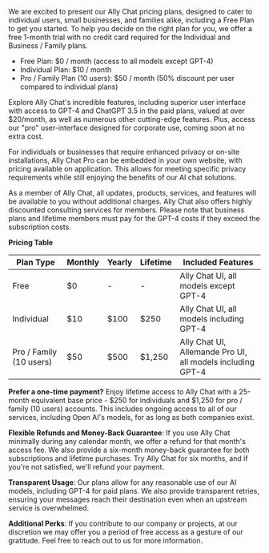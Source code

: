 We are excited to present our Ally Chat pricing plans, designed to cater to individual users, small businesses, and families alike, including a Free Plan to get you started. To help you decide on the right plan for you, we offer a free 1-month trial with no credit card required for the Individual and Business / Family plans.

* Free Plan: $0 / month (access to all models except GPT-4)
* Individual Plan: $10 / month
* Pro / Family Plan (10 users): $50 / month (50% discount per user compared to individual plans)

Explore Ally Chat's incredible features, including superior user interface with access to GPT-4 and ChatGPT 3.5 in the paid plans, valued at over $20/month, as well as numerous other cutting-edge features. Plus, access our "pro" user-interface designed for corporate use, coming soon at no extra cost.

For individuals or businesses that require enhanced privacy or on-site installations, Ally Chat Pro can be embedded in your own website, with pricing available on application. This allows for meeting specific privacy requirements while still enjoying the benefits of our AI chat solutions.

As a member of Ally Chat, all updates, products, services, and features will be available to you without additional charges. Ally Chat also offers highly discounted consulting services for members. Please note that business plans and lifetime members must pay for the GPT-4 costs if they exceed the subscription costs.

**Pricing Table**

| Plan Type                 | Monthly | Yearly | Lifetime | Included Features |
| ------------------------- | ------------- | ------------- | ----------------- | -------- |
| Free                      | $0            | -             | -                 | Ally Chat UI, all models except GPT-4 |
| Individual                | $10           | $100          | $250              | Ally Chat UI, all models including GPT-4 |
| Pro / Family (10 users)    | $50           | $500          | $1,250            | Ally Chat UI, Allemande Pro UI, all models including GPT-4 |

**Prefer a one-time payment?** Enjoy lifetime access to Ally Chat with a 25-month equivalent base price - $250 for individuals and $1,250 for pro / family (10 users) accounts. This includes ongoing access to all of our services, including Open AI's models, for as long as both companies exist.

**Flexible Refunds and Money-Back Guarantee**: If you use Ally Chat minimally during any calendar month, we offer a refund for that month's access fee. We also provide a six-month money-back guarantee for both subscriptions and lifetime purchases. Try Ally Chat for six months, and if you're not satisfied, we'll refund your payment.

**Transparent Usage**: Our plans allow for any reasonable use of our AI models, including GPT-4 for paid plans. We also provide transparent retries, ensuring your messages reach their destination even when an upstream service is overwhelmed.

**Additional Perks**: If you contribute to our company or projects, at our discretion we may offer you a period of free access as a gesture of our gratitude. Feel free to reach out to us for more information.
